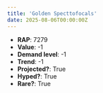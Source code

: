 ```yaml
---
title: 'Golden Specttofocals'
date: 2025-08-06T00:00:00Z
---
```

- **RAP**: 7279
- **Value**: -1
- **Demand level**: -1
- **Trend**: -1
- **Projected?**: True
- **Hyped?**: True
- **Rare?**: True

